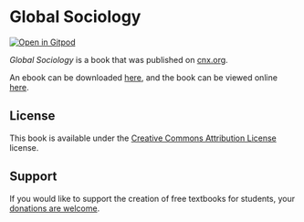 # Global Sociology

[![Open in Gitpod](https://gitpod.io/button/open-in-gitpod.svg)](https://gitpod.io/from-referrer/)

_Global Sociology_ is a book that was published on [cnx.org](https://cnx.org/).

An ebook can be downloaded [here](https://github.com/cnx-user-books/cnxbook-global-sociology/releases/latest), and the book can be viewed online [here](https://github.com/cnx-user-books/cnxbook-global-sociology/releases/latest).

## License
This book is available under the [Creative Commons Attribution License](./LICENSE) license.

## Support
If you would like to support the creation of free textbooks for students, your [donations are welcome](https://riceconnect.rice.edu/donation/support-openstax-banner).
